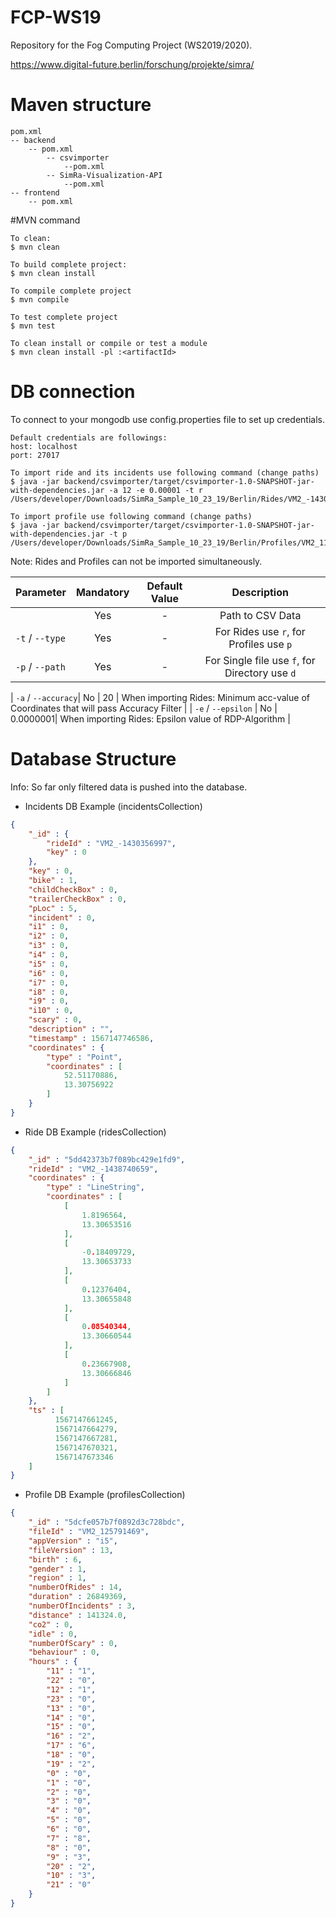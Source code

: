 # FCP-WS19

Repository for the Fog Computing Project (WS2019/2020).

https://www.digital-future.berlin/forschung/projekte/simra/

# Maven structure

```
pom.xml
-- backend
    -- pom.xml
        -- csvimporter
            --pom.xml
        -- SimRa-Visualization-API
            --pom.xml
-- frontend
    -- pom.xml
```
#MVN command

```shell script
To clean:
$ mvn clean

To build complete project:
$ mvn clean install 

To compile complete project
$ mvn compile

To test complete project
$ mvn test

To clean install or compile or test a module
$ mvn clean install -pl :<artifactId>

```

# DB connection
To connect to your mongodb use config.properties file to set up credentials.

```shell script
Default credentials are followings:  
host: localhost  
port: 27017   

To import ride and its incidents use following command (change paths)
$ java -jar backend/csvimporter/target/csvimporter-1.0-SNAPSHOT-jar-with-dependencies.jar -a 12 -e 0.00001 -t r /Users/developer/Downloads/SimRa_Sample_10_23_19/Berlin/Rides/VM2_-1430356997

To import profile use following command (change paths)
$ java -jar backend/csvimporter/target/csvimporter-1.0-SNAPSHOT-jar-with-dependencies.jar -t p /Users/developer/Downloads/SimRa_Sample_10_23_19/Berlin/Profiles/VM2_1138028561 

```
Note: Rides and Profiles can not be imported simultaneously.

| Parameter        |Mandatory     | Default Value | Description |
| ---------------- |:------------:|:------------:|:------------:|
|                  | Yes | - | Path to CSV Data |
| ```-t``` / ```--type```| Yes | - | For Rides use ```r```, for Profiles use ```p``` |
| ```-p``` / ```--path```| Yes | - | For Single file use ```f```, for Directory use ```d``` |

| ```-a``` / ```--accuracy```| No | 20 | When importing Rides: Minimum acc-value of Coordinates that will pass Accuracy Filter |
| ```-e``` / ```--epsilon``` | No | 0.0000001| When importing Rides: Epsilon value of RDP-Algorithm |




# Database Structure
Info: So far only filtered data is pushed into the database.

- Incidents DB Example (incidentsCollection)
```json
{
    "_id" : {
        "rideId" : "VM2_-1430356997",
        "key" : 0
    },
    "key" : 0,
    "bike" : 1,
    "childCheckBox" : 0,
    "trailerCheckBox" : 0,
    "pLoc" : 5,
    "incident" : 0,
    "i1" : 0,
    "i2" : 0,
    "i3" : 0,
    "i4" : 0,
    "i5" : 0,
    "i6" : 0,
    "i7" : 0,
    "i8" : 0,
    "i9" : 0,
    "i10" : 0,
    "scary" : 0,
    "description" : "",
    "timestamp" : 1567147746586,
    "coordinates" : {
        "type" : "Point",
        "coordinates" : [ 
            52.51170886, 
            13.30756922
        ]
    }
}

```
- Ride DB Example (ridesCollection)
```json
{
    "_id" : "5dd42373b7f089bc429e1fd9",
    "rideId" : "VM2_-1438740659",
    "coordinates" : {
        "type" : "LineString",
        "coordinates" : [ 
            [ 
                1.8196564, 
                13.30653516
            ], 
            [ 
                -0.18409729, 
                13.30653733
            ], 
            [ 
                0.12376404, 
                13.30655848
            ], 
            [ 
                0.08540344, 
                13.30660544
            ], 
            [ 
                0.23667908, 
                13.30666846
            ]
        ]
    },
    "ts" : [ 
          1567147661245, 
          1567147664279, 
          1567147667281, 
          1567147670321, 
          1567147673346
    ]    
}

```

- Profile DB Example (profilesCollection)
```json
{
    "_id" : "5dcfe057b7f0892d3c728bdc",
    "fileId" : "VM2_125791469",
    "appVersion" : "i5",
    "fileVersion" : 13,
    "birth" : 6,
    "gender" : 1,
    "region" : 1,
    "numberOfRides" : 14,
    "duration" : 26849369,
    "numberOfIncidents" : 3,
    "distance" : 141324.0,
    "co2" : 0,
    "idle" : 0,
    "numberOfScary" : 0,
    "behaviour" : 0,
    "hours" : {
        "11" : "1",
        "22" : "0",
        "12" : "1",
        "23" : "0",
        "13" : "0",
        "14" : "0",
        "15" : "0",
        "16" : "2",
        "17" : "6",
        "18" : "0",
        "19" : "2",
        "0" : "0",
        "1" : "0",
        "2" : "0",
        "3" : "0",
        "4" : "0",
        "5" : "0",
        "6" : "0",
        "7" : "8",
        "8" : "0",
        "9" : "3",
        "20" : "2",
        "10" : "3",
        "21" : "0"
    }
}
```
